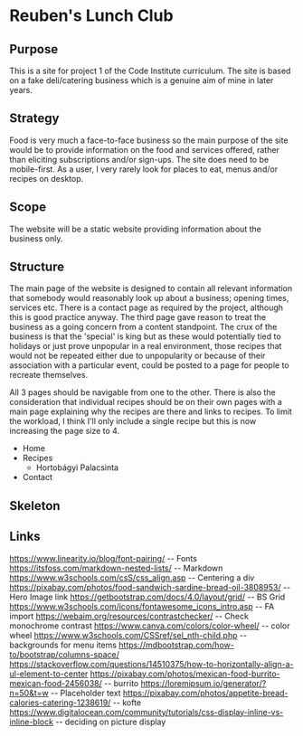 # Reuben's Lunch Club

## Purpose

This is a site for project 1 of the Code Institute curriculum. The site is based on a fake deli/catering business which is a genuine aim of mine in later years.

## Strategy

Food is very much a face-to-face business so the main purpose of the site would be to provide information on the food and services offered, rather than eliciting subscriptions and/or sign-ups. The site does need to be mobile-first. As a user, I very rarely look for places to eat, menus and/or recipes on desktop.

## Scope

The website will be a static website providing information about the business only.

## Structure

The main page of the website is designed to contain all relevant information that somebody would reasonably look up about a business; opening times, services etc. There is a contact page as required by the project, although this is good practice anyway. The third page gave reason to treat the business as a going concern from a content standpoint. The crux of the business is that the 'special' is king but as these would potentially tied to holidays or just prove unpopular in a real environment, those recipes that would not be repeated either due to unpopularity or because of their association with a particular event, could be posted to a page for people to recreate themselves.

All 3 pages should be navigable from one to the other. There is also the consideration that individual recipes should be on their own pages with a main page explaining why the recipes are there and links to recipes. To limit the workload, I think I'll only include a single recipe but this is now increasing the page size to 4.

* Home
* Recipes
  * Hortobágyi Palacsinta
* Contact

## Skeleton


## Links
https://www.linearity.io/blog/font-pairing/ -- Fonts
https://itsfoss.com/markdown-nested-lists/ -- Markdown
https://www.w3schools.com/csS/css_align.asp -- Centering a div
https://pixabay.com/photos/food-sandwich-sardine-bread-oil-3808953/ -- Hero Image link
https://getbootstrap.com/docs/4.0/layout/grid/ -- BS Grid
https://www.w3schools.com/icons/fontawesome_icons_intro.asp -- FA import
https://webaim.org/resources/contrastchecker/ -- Check monochrome contrast
https://www.canva.com/colors/color-wheel/ -- color wheel
https://www.w3schools.com/CSSref/sel_nth-child.php -- backgrounds for menu items
https://mdbootstrap.com/how-to/bootstrap/columns-space/
https://stackoverflow.com/questions/14510375/how-to-horizontally-align-a-ul-element-to-center
https://pixabay.com/photos/mexican-food-burrito-mexican-food-2456038/ -- burrito
https://loremipsum.io/generator/?n=50&t=w -- Placeholder text
https://pixabay.com/photos/appetite-bread-calories-catering-1238619/ -- kofte
https://www.digitalocean.com/community/tutorials/css-display-inline-vs-inline-block -- deciding on picture display
